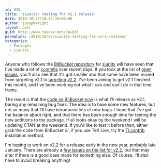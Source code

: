 ```yaml
---
id: 835
title: 'siunitx: testing for v2.1 release'
date: 2010-10-27T18:45:34+00:00
author: josephwright
layout: post
guid: http://www.texdev.net/?p=835
permalink: /2010/10/27/siunitx-testing-for-v2-1-release/
categories:
  - Packages
  - siunitx
---
```

Anyone who follows the [BitBucket repository](http://bitbucket.org/josephwright/siunitx/) for [siunitx](http://ctan.org/pkg/siunitx) will have seen that I've made a lot of [commits](http://bitbucket.org/josephwright/siunitx/changesets) over recent days. If you look at the list of [open issues](http://bitbucket.org/josephwright/siunitx/issues?status=new&amp;status=open), you'll also see that it's got smaller and that some have been moved from targeting v2.1 to [targeting v2.2](http://bitbucket.org/josephwright/siunitx/issues?status=new&amp;status=open&amp;milestone=v2.2). I've been aiming to get v2.1 finished this month, and I've been working out what I can and can't do in that time frame.

The result is that the [code on BitBucket now](http://bitbucket.org/josephwright/siunitx/src/tip/siunitx.dtx) is what I'll release as v2.1, baring any remaining bug fixes. The idea is to have some new features, but not so many that I'll have introduced lots of new bugs. I hope that I've got the balance about right, and that there has been enough time for testing the new additions to the package. If all looks okay by the weekend I will be updating CTAN at the weekend. If you'd like to test it before then, either grab the code from BitBucket or, if you use TeX Live, try the [TLcontrib](http://tlcontrib.metatex.org/) installation method.

I'm hoping to work on v2.2 for a release early in the new year, probably late January. There are already a [few issues on the list for v2.2](http://bitbucket.org/josephwright/siunitx/issues?status=new&amp;status=open&amp;milestone=v2.2), but that may alter if there is a good case made for something else. Of course, I'll also have to avoid breaking anything!
